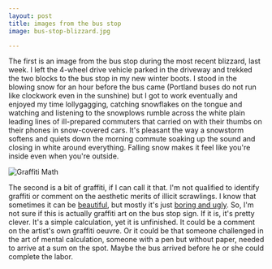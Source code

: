 ```yaml
---
layout: post
title: images from the bus stop
image: bus-stop-blizzard.jpg

---
```


<!--more-->

The first is an image from the bus stop during the most recent blizzard, last week.  I left the 4-wheel drive vehicle parked in the driveway and trekked the two blocks to the bus stop in my new winter boots.  I stood in the blowing snow for an hour before the bus came (Portland buses do not run like clockwork even in the sunshine) but I got to work eventually and enjoyed my time lollygagging, catching snowflakes on the tongue and watching and listening to the snowplows rumble across the white plain leading lines of ill-prepared commuters that carried on with their thumbs on their phones in snow-covered cars.  It's pleasant the way a snowstorm softens and quiets down the morning commute soaking up the sound and closing in white around everything.  Falling snow makes it feel like you're inside even when you're outside.

![Graffiti Math](/assets/image/bus-stop-math.jpg)

The second is a bit of graffiti, if I can call it that.  I'm not qualified to identify graffiti or comment on the aesthetic merits of illicit scrawlings.  I know that sometimes it can be <a href="http://www.google.com/images?q=banksy">beautiful</a>, but mostly it's just <a href="http://www.google.com/images?q=graffiti+tagging">boring and ugly</a>.  So, I'm not sure if this is actually graffiti art on the bus stop sign.  If it is, it's pretty clever.  It's a simple calculation, yet it is unfinished.  It could be a comment on the artist's own graffiti oeuvre.  Or it could be that someone challenged in the art of mental calculation, someone with a pen but without paper, needed to arrive at a sum on the spot.  Maybe the bus arrived before he or she could complete the labor.
